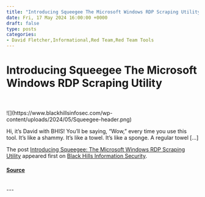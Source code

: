 ```yaml
---
title: "Introducing Squeegee The Microsoft Windows RDP Scraping Utility"
date: Fri, 17 May 2024 16:00:00 +0000
draft: false
type: posts
categories: 
- David Fletcher,Informational,Red Team,Red Team Tools
---
```

# Introducing Squeegee The Microsoft Windows RDP Scraping Utility

<br/>

<br/>
![](https://www.blackhillsinfosec.com/wp-content/uploads/2024/05/Squeegee-header.png)

Hi, it’s David with BHIS! You’ll be saying, “Wow,” every time you use this tool. It’s like a shammy. It’s like a towel. It’s like a sponge. A regular towel \[…\]

The post [Introducing Squeegee: The Microsoft Windows RDP Scraping Utility](https://www.blackhillsinfosec.com/introducing-squeegee-the-microsoft-windows-rdp-scraping-utility/) appeared first on [Black Hills Information Security](https://www.blackhillsinfosec.com).

#### [Source](https://www.blackhillsinfosec.com/introducing-squeegee-the-microsoft-windows-rdp-scraping-utility/)

<br/>
---
